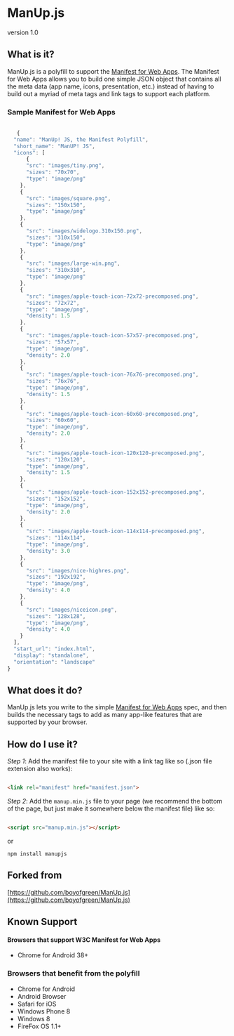 # ManUp.js

version 1.0

## What is it?

ManUp.js is a polyfill to support the [Manifest for Web Apps](http://w3c.github.io/manifest/). The Manifest for Web Apps allows you to build one simple JSON object that contains all the meta data (app name, icons, presentation, etc.) instead of having to build out a myriad of meta tags and link tags to support each platform.

### Sample Manifest for Web Apps

```javascript
    
   {
  "name": "ManUp! JS, the Manifest Polyfill",
  "short_name": "ManUP! JS",
  "icons": [
      {
      "src": "images/tiny.png",
      "sizes": "70x70",
      "type": "image/png"
    },
    {
      "src": "images/square.png",
      "sizes": "150x150",
      "type": "image/png"
    },
    {
      "src": "images/widelogo.310x150.png",
      "sizes": "310x150",
      "type": "image/png"
    },
    {
      "src": "images/large-win.png",
      "sizes": "310x310",
      "type": "image/png"
    },
    {
      "src": "images/apple-touch-icon-72x72-precomposed.png",
      "sizes": "72x72",
      "type": "image/png",
      "density": 1.5
    },
    {
      "src": "images/apple-touch-icon-57x57-precomposed.png",
      "sizes": "57x57",
      "type": "image/png",
      "density": 2.0
    },
    {
      "src": "images/apple-touch-icon-76x76-precomposed.png",
      "sizes": "76x76",
      "type": "image/png",
      "density": 1.5
    },
    {
      "src": "images/apple-touch-icon-60x60-precomposed.png",
      "sizes": "60x60",
      "type": "image/png",
      "density": 2.0
    },
    {
      "src": "images/apple-touch-icon-120x120-precomposed.png",
      "sizes": "120x120",
      "type": "image/png",
      "density": 1.5
    },
    {
      "src": "images/apple-touch-icon-152x152-precomposed.png",
      "sizes": "152x152",
      "type": "image/png",
      "density": 2.0
    },
    {
      "src": "images/apple-touch-icon-114x114-precomposed.png",
      "sizes": "114x114",
      "type": "image/png",
      "density": 3.0
    },
    {
      "src": "images/nice-highres.png",
      "sizes": "192x192",
      "type": "image/png",
      "density": 4.0
    },
    {
      "src": "images/niceicon.png",
      "sizes": "128x128",
      "type": "image/png",
      "density": 4.0
    }
  ],
  "start_url": "index.html",
  "display": "standalone",
  "orientation": "landscape"
}

```

## What does it do?

ManUp.js lets you write to the simple [Manifest for Web Apps](http://w3c.github.io/manifest/) spec, and then builds the necessary tags to add as many app-like features that are supported by your browser.

## How do I use it?

*Step 1*: Add the manifest file to your site with a link tag like so (.json file extension also works):

```html

<link rel="manifest" href="manifest.json">

```

*Step 2*: Add the `manup.min.js` file to your page (we recommend the bottom of the page, but just make it somewhere below the manifest file) like so:

```html

<script src="manup.min.js"></script>

```
or

```
npm install manupjs
```

## Forked from
[https://github.com/boyofgreen/ManUp.js](https://github.com/boyofgreen/ManUp.js)

## Known Support

#### Browsers that support W3C Manifest for Web Apps

 - Chrome for Android 38+

### Browsers that benefit from the polyfill

  - Chrome for Android 
  - Android Browser
  - Safari for iOS
  - Windows Phone 8
  - Windows 8
  - FireFox OS 1.1+

